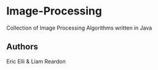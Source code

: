 # Image-Processing
Collection of Image Processing Algorithms written in Java


## Authors
Eric Elli & Liam Reardon
